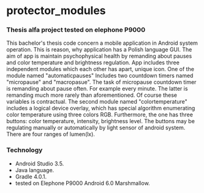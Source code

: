 # protector_modules
### Thesis alfa project tested on elephone P9000

This bachelor's thesis code concern a mobile application in Android system operation. This is reason, why application has a Polish language GUI. The aim of app is maintain psychophysical health by remanding about pauses and color temperature and brightness regulation. App includes three independent modules which each other has apart, unique icon. One of the module named "automaticpauses" Includes two countdown timers named "micropause" and "macropasue". The task of micropause countdown timer is remanding about pause often. For example every minute. The latter is remanding much more rarely than aforementioned. Of course these variables is contractual. The second module named "colortemperature" includes a logical device overlay, which has special algorithm enumerating color temperature using three colors RGB. Furthermore, the one has three buttons: color temperature, intensity, brightness level. The buttons may be regulating manually or automatically by light sensor of android system. There are four ranges of lumen(lx).

### Technology

- Android Studio 3.5.
- Java language.
- Gradle 4.0.1.
- tested on Elephone P9000 Android 6.0 Marshmallow.

